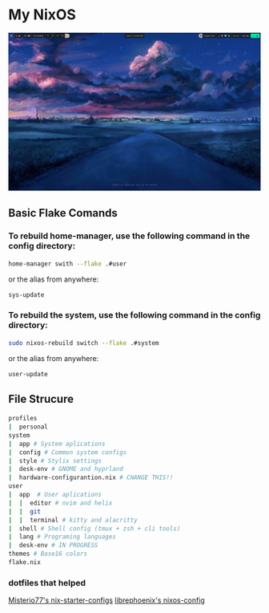 # My NixOS

![Desktop](https://github.com/andre-brandao/nixos/blob/main/image.png?raw=true)

## Basic Flake Comands

### To rebuild home-manager, use the following command in the config directory:
```bash
home-manager swith --flake .#user
```
or the alias from anywhere:
```bash
sys-update
```
### To rebuild the system, use the following command in the config directory:
```bash
sudo nixos-rebuild switch --flake .#system
```
or the alias from anywhere:
```bash
user-update
```

## File Strucure
```bash
profiles
|  personal
system
|  app # System aplications
|  config # Common system configs 
|  style # Stylix settings
|  desk-env # GNOME and hyprland
|  hardware-configurantion.nix # CHANGE THIS!!
user
|  app  # User aplications
|  |  editor # nvim and helix
|  |  git
|  |  terminal # kitty and alacritty
|  shell # Shell config (tmux + zsh + cli tools)
|  lang # Programing languages
|  desk-env # IN PROGRESS
themes # Base16 colors
flake.nix
```

### dotfiles that helped

[Misterio77's nix-starter-configs](https://github.com/Misterio77/nix-starter-configs)
[librephoenix's nixos-config](https://github.com/librephoenix/nixos-config)
